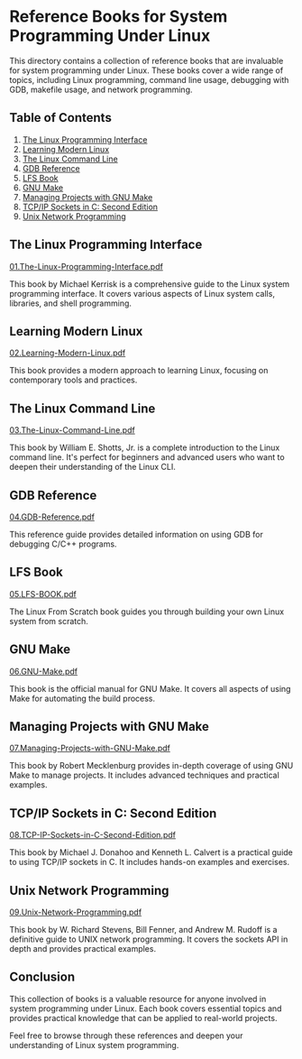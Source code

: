 # Reference Books for System Programming Under Linux

This directory contains a collection of reference books that are invaluable for system programming under Linux. These books cover a wide range of topics, including Linux programming, command line usage, debugging with GDB, makefile usage, and network programming.

## Table of Contents

1. [The Linux Programming Interface](#the-linux-programming-interface)
2. [Learning Modern Linux](#learning-modern-linux)
3. [The Linux Command Line](#the-linux-command-line)
4. [GDB Reference](#gdb-reference)
5. [LFS Book](#lfs-book)
6. [GNU Make](#gnu-make)
7. [Managing Projects with GNU Make](#managing-projects-with-gnu-make)
8. [TCP/IP Sockets in C: Second Edition](#tcpip-sockets-in-c-second-edition)
9. [Unix Network Programming](#unix-network-programming)

## The Linux Programming Interface

[01.The-Linux-Programming-Interface.pdf](./01.The-Linux-Programming-Interface.pdf)

This book by Michael Kerrisk is a comprehensive guide to the Linux system programming interface. It covers various aspects of Linux system calls, libraries, and shell programming.

## Learning Modern Linux

[02.Learning-Modern-Linux.pdf](./02.Learning-Modern-Linux-A-Handbook-for-the-Cloud-Native-Practitioner.pdf)

This book provides a modern approach to learning Linux, focusing on contemporary tools and practices.

## The Linux Command Line

[03.The-Linux-Command-Line.pdf](./03.The-Linux-Command-Line.pdf)

This book by William E. Shotts, Jr. is a complete introduction to the Linux command line. It's perfect for beginners and advanced users who want to deepen their understanding of the Linux CLI.

## GDB Reference

[04.GDB-Reference.pdf](./04.GDB-Reference.pdf)

This reference guide provides detailed information on using GDB for debugging C/C++ programs.

## LFS Book

[05.LFS-BOOK.pdf](./05.LFS-BOOK.pdf)

The Linux From Scratch book guides you through building your own Linux system from scratch.

## GNU Make

[06.GNU-Make.pdf](./06.GNU-Make.pdf)

This book is the official manual for GNU Make. It covers all aspects of using Make for automating the build process.

## Managing Projects with GNU Make

[07.Managing-Projects-with-GNU-Make.pdf](./07.Managing-Projects-With-Gnu-Make-3Rd-Edition.pdf)

This book by Robert Mecklenburg provides in-depth coverage of using GNU Make to manage projects. It includes advanced techniques and practical examples.

## TCP/IP Sockets in C: Second Edition

[08.TCP-IP-Sockets-in-C-Second-Edition.pdf](./08.TCP-IP-Sockets-in-C-Second%20Edition.pdf)

This book by Michael J. Donahoo and Kenneth L. Calvert is a practical guide to using TCP/IP sockets in C. It includes hands-on examples and exercises.

## Unix Network Programming

[09.Unix-Network-Programming.pdf](./09.Unix-Network-Programming-The-Sockets-Networking-API.pdf)

This book by W. Richard Stevens, Bill Fenner, and Andrew M. Rudoff is a definitive guide to UNIX network programming. It covers the sockets API in depth and provides practical examples.

## Conclusion

This collection of books is a valuable resource for anyone involved in system programming under Linux. Each book covers essential topics and provides practical knowledge that can be applied to real-world projects.

Feel free to browse through these references and deepen your understanding of Linux system programming.
